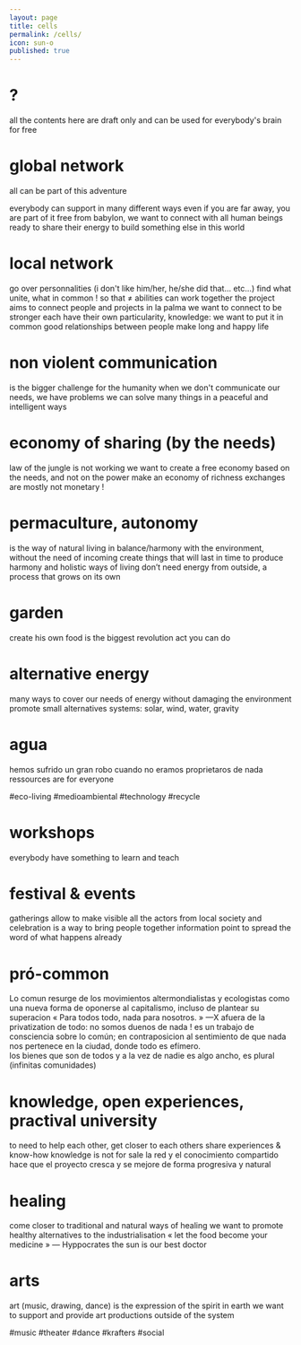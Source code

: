 ```yaml
---
layout: page
title: cells
permalink: /cells/
icon: sun-o
published: true
---
```

# ?
all the contents here are draft only and can be used for everybody's brain for free

# global network
all can be part of this adventure

everybody can support in many different ways
even if you are far away, you are part of it
free from babylon, we want to connect with all human beings ready to share their energy to build something else in this world

# local network
go over personnalities (i don't like him/her, he/she did that... etc...)
find what unite, what in common ! so that ≠ abilities can work together
the project aims to connect people and projects in la palma
we want to connect to be stronger
each have their own particularity, knowledge: we want to put it in common
good relationships between people make long and happy life

# non violent communication
is the bigger challenge for the humanity
when we don't communicate our needs, we have problems
we can solve many things in a peaceful and intelligent ways

# economy of sharing (by the needs)
law of the jungle is not working
we want to create a free economy based on the needs, and not on the power
make an economy of richness
exchanges are mostly not monetary !

# permaculture, autonomy
is the way of natural living in balance/harmony with the environment, without the need of incoming
create things that will last in time
to produce harmony and holistic ways of living
don’t need energy from outside, a process that grows on its own

# garden
create his own food is the biggest revolution act you can do

# alternative energy
many ways to cover our needs of energy without damaging the environment
promote small alternatives systems: solar, wind, water, gravity

# agua
hemos sufrido un gran robo cuando no eramos proprietaros de nada
ressources are for everyone

#eco-living
#medioambiental
#technology
#recycle

# workshops
everybody have something to learn and teach

# festival & events
gatherings allow to make visible all the actors from local society
and celebration is a way to bring people together
information point to spread the word of what happens already

# pró-common
Lo comun resurge de los movimientos altermondialistas y ecologistas como una nueva forma de oponerse al capitalismo, incluso de plantear su superacion
« Para todos todo, nada para nosotros. » —X
afuera de la privatization de todo: no somos duenos de nada !
es un trabajo de consciencia sobre lo común; en contraposicion al sentimiento de que nada nos pertenece en la ciudad, donde todo es efímero.  
los bienes que son de todos y a la vez de nadie es algo ancho, es plural (infinitas comunidades) 

# knowledge, open experiences, practival university
to need to help each other, get closer to each others
share experiences & know-how
knowledge is not for sale
la red y el conocimiento compartido hace que el proyecto cresca y se mejore de forma progresiva y natural

# healing
come closer to traditional and natural ways of healing
we want to promote healthy alternatives to the industrialisation
« let the food become your medicine » — Hyppocrates
the sun is our best doctor

# arts
art (music, drawing, dance) is the expression of the spirit in earth
we want to support and provide art productions outside of the system

#music
#theater
#dance
#krafters
#social
